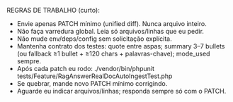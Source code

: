 REGRAS DE TRABALHO (curto):
- Envie apenas PATCH mínimo (unified diff). Nunca arquivo inteiro.
- Não faça varredura global. Leia só arquivos/linhas que eu pedir.
- Não mude env/deps/config sem solicitação explícita.
- Mantenha contrato dos testes: quote entre aspas; summary 3–7 bullets (ou fallback ≥1 bullet + ≥120 chars + palavras-chave); mode_used sempre.
- Após cada patch eu rodo: ./vendor/bin/phpunit tests/Feature/RagAnswerRealDocAutoIngestTest.php
- Se quebrar, mande novo PATCH mínimo corrigindo.
- Aguarde eu indicar arquivos/linhas; responda sempre só com o PATCH.
